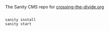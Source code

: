 The Sanity CMS repo for [crossing-the-divide.org](crossing-the-divide.org)

```

sanity install
sanity start

```

